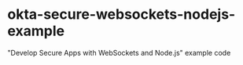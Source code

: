 # okta-secure-websockets-nodejs-example
"Develop Secure Apps with WebSockets and Node.js" example code
